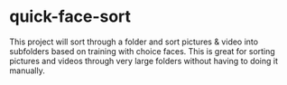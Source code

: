 # quick-face-sort
This project will sort through a folder and sort pictures &amp; video into subfolders based on training with choice faces. This is great for sorting pictures and videos through very large folders without having to doing it manually.
